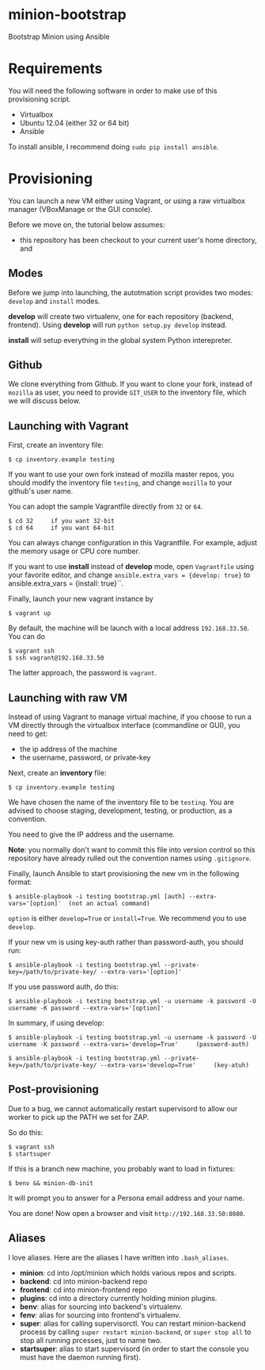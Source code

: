 minion-bootstrap
================

Bootstrap Minion using Ansible


Requirements
============

You will need the following software in order
to make use of this provisioning script.

* Virtualbox
* Ubuntu 12.04 (either 32 or 64 bit)
* Ansible


To install ansible, I recommend doing
``sudo pip install ansible``. 

Provisioning
============

You can launch a new VM either using Vagrant,
or using a raw virtualbox manager (VBoxManage 
or the GUI console).

Before we move on, the tutorial below
assumes:

* this repository has been checkout to your
current user's home directory, and


Modes
-----

Before we jump into launching, the autotmation
script provides two modes: ``develop`` and 
``install`` modes.

**develop** will create two virtualenv, one
for each repository (backend, frontend). 
Using **develop** will run ``python setup.py develop`` instead. 

**install** will setup everything in the global
system Python interepreter. 


Github
------

We clone everything from Github. If
you want to clone your fork, instead of ``mozilla``
as user, you need to provide ``GIT_USER`` to the inventory file, which we will discuss below.


Launching with Vagrant
----------------------

First, create an inventory file:

    $ cp inventory.example testing

If you want to use your own fork instead
of mozilla master repos, you should modify
the inventory file ``testing``, and change
``mozilla`` to your github's user name.

You can adopt the sample Vagrantfile directly
from ``32`` or ``64``. 

    $ cd 32     if you want 32-bit
    $ cd 64     if you want 64-bit

You can always change configuration in this 
Vagrantfile. For example, adjust the memory
usage or CPU core number.

If you want to use **install** instead
of **develop** mode, open ``Vagrantfile``
using your favorite editor, and change 
``ansible.extra_vars = {develop: true}`` to ``
``ansible.extra_vars = {install: true}``.


Finally, launch your new vagrant instance by

    $ vagrant up

By default, the machine will be launch with 
a local address ``192.168.33.50``. You can do

    $ vagrant ssh
    $ ssh vagrant@192.168.33.50

The latter approach, the password is ``vagrant``.


Launching with raw VM
----------------------

Instead of using Vagrant to manage 
virtual machine, if you choose to
run a VM directly through the virtualbox
interface (commandline or GUI), you
need to get:

* the ip address of the machine
* the username, password, or private-key

Next, create an **inventory** file:

    $ cp inventory.example testing

We have chosen the name of the inventory file
to be ``testing``. You are advised to choose
staging, development, testing, or production, 
as a convention. 

You need to give the IP address and the username.

**Note**: you normally don't want to
commit this file into version control
so this repository have already
rulled out the convention names using
``.gitignore``.


Finally, launch Ansible to start provisioning
the new vm in the following format:

    $ ansible-playbook -i testing bootstrap.yml [auth] --extra-vars='[option]'  (not an actual command)

``option`` is either ``develop=True`` or ``install=True``. We recommend you to use ``develop``.

If your new vm is using key-auth rather than password-auth, you should run:

    $ ansible-playbook -i testing bootstrap.yml --private-key=/path/to/private-key/ --extra-vars='[option]'

If you use password auth, do this:

    $ ansible-playbook -i testing bootstrap.yml -u username -k password -U username -K password --extra-vars='[option]'


In summary, if using develop:

    $ ansible-playbook -i testing bootstrap.yml -u username -k password -U username -K password --extra-vars='develop=True'     (password-auth)

    $ ansible-playbook -i testing bootstrap.yml --private-key=/path/to/private-key/ --extra-vars='develop=True'     (key-atuh)


Post-provisioning
-----------------

Due to a bug, we cannot automatically restart
supervisord to allow our worker to
pick up the PATH we set for ZAP.

So do this:

    $ vagrant ssh
    $ startsuper
    

If this is a branch new machine, you probably
want to load in fixtures:

    $ benv && minion-db-init

It will prompt you to answer for a Persona email
address and your name.

You are done! Now open a browser and visit ``http://192.168.33.50:8080``.


Aliases
-------

I love aliases. Here are the aliases I have 
written into ``.bash_aliases``.

* **minion**: cd into /opt/minion which holds
    various repos and scripts.
* **backend**: cd into minion-backend repo
* **frontend**: cd into minion-frontend repo
* **plugins**: cd into a directory currently holding
    minion plugins.
* **benv**: alias for sourcing into backend's virtualenv.
* **fenv**: alias for sourcing into frontend's virtualenv.
* **super**: alias for calling supervisorctl. You can restart minion-backend process by calling ``super restart minion-backend``, or ``super stop all`` to stop all running prcesses, just to name two.
* **startsuper**: alias to start supervisord (in order to start the console you must have the daemon running first).




    




